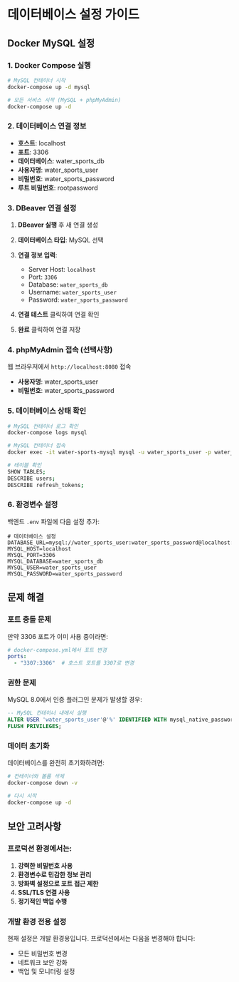# 데이터베이스 설정 가이드

## Docker MySQL 설정

### 1. Docker Compose 실행

```bash
# MySQL 컨테이너 시작
docker-compose up -d mysql

# 모든 서비스 시작 (MySQL + phpMyAdmin)
docker-compose up -d
```

### 2. 데이터베이스 연결 정보

- **호스트**: localhost
- **포트**: 3306
- **데이터베이스**: water_sports_db
- **사용자명**: water_sports_user
- **비밀번호**: water_sports_password
- **루트 비밀번호**: rootpassword

### 3. DBeaver 연결 설정

1. **DBeaver 실행** 후 새 연결 생성
2. **데이터베이스 타입**: MySQL 선택
3. **연결 정보 입력**:
   - Server Host: `localhost`
   - Port: `3306`
   - Database: `water_sports_db`
   - Username: `water_sports_user`
   - Password: `water_sports_password`

4. **연결 테스트** 클릭하여 연결 확인
5. **완료** 클릭하여 연결 저장

### 4. phpMyAdmin 접속 (선택사항)

웹 브라우저에서 `http://localhost:8080` 접속
- **사용자명**: water_sports_user
- **비밀번호**: water_sports_password

### 5. 데이터베이스 상태 확인

```bash
# MySQL 컨테이너 로그 확인
docker-compose logs mysql

# MySQL 컨테이너 접속
docker exec -it water-sports-mysql mysql -u water_sports_user -p water_sports_db

# 테이블 확인
SHOW TABLES;
DESCRIBE users;
DESCRIBE refresh_tokens;
```

### 6. 환경변수 설정

백엔드 `.env` 파일에 다음 설정 추가:

```env
# 데이터베이스 설정
DATABASE_URL=mysql://water_sports_user:water_sports_password@localhost:3306/water_sports_db
MYSQL_HOST=localhost
MYSQL_PORT=3306
MYSQL_DATABASE=water_sports_db
MYSQL_USER=water_sports_user
MYSQL_PASSWORD=water_sports_password
```

## 문제 해결

### 포트 충돌 문제
만약 3306 포트가 이미 사용 중이라면:

```yaml
# docker-compose.yml에서 포트 변경
ports:
  - "3307:3306"  # 호스트 포트를 3307로 변경
```

### 권한 문제
MySQL 8.0에서 인증 플러그인 문제가 발생할 경우:

```sql
-- MySQL 컨테이너 내에서 실행
ALTER USER 'water_sports_user'@'%' IDENTIFIED WITH mysql_native_password BY 'water_sports_password';
FLUSH PRIVILEGES;
```

### 데이터 초기화
데이터베이스를 완전히 초기화하려면:

```bash
# 컨테이너와 볼륨 삭제
docker-compose down -v

# 다시 시작
docker-compose up -d
```

## 보안 고려사항

### 프로덕션 환경에서는:
1. **강력한 비밀번호 사용**
2. **환경변수로 민감한 정보 관리**
3. **방화벽 설정으로 포트 접근 제한**
4. **SSL/TLS 연결 사용**
5. **정기적인 백업 수행**

### 개발 환경 전용 설정
현재 설정은 개발 환경용입니다. 프로덕션에서는 다음을 변경해야 합니다:
- 모든 비밀번호 변경
- 네트워크 보안 강화
- 백업 및 모니터링 설정
